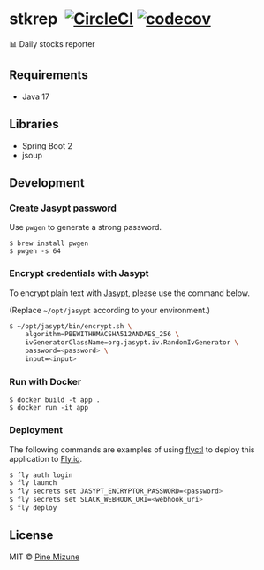 # stkrep &nbsp;[![CircleCI](https://circleci.com/gh/pine/stkrep/tree/main.svg?style=shield)](https://circleci.com/gh/pine/stkrep/tree/main) [![codecov](https://codecov.io/gh/pine/stkrep/branch/main/graph/badge.svg)](https://codecov.io/gh/pine/stkrep)

:bar_chart: Daily stocks reporter

## Requirements
- Java 17

## Libraries
- Spring Boot 2
- jsoup

## Development
### Create Jasypt password
Use `pwgen` to generate a strong password.

```shell
$ brew install pwgen
$ pwgen -s 64
```

### Encrypt credentials with Jasypt
To encrypt plain text with [Jasypt](http://www.jasypt.org/), please use the command below.

(Replace `~/opt/jasypt` according to your environment.)

```sh
$ ~/opt/jasypt/bin/encrypt.sh \
    algorithm=PBEWITHHMACSHA512ANDAES_256 \
    ivGeneratorClassName=org.jasypt.iv.RandomIvGenerator \
    password=<password> \
    input=<input>
```

### Run with Docker

```
$ docker build -t app .
$ docker run -it app
```

### Deployment
The following commands are examples of using [flyctl](https://fly.io/docs/hands-on/install-flyctl/) to deploy this application to [Fly.io](https://fly.io/).

```sh
$ fly auth login
$ fly launch
$ fly secrets set JASYPT_ENCRYPTOR_PASSWORD=<password>
$ fly secrets set SLACK_WEBHOOK_URI=<webhook_uri>
$ fly deploy
```

## License

MIT &copy; [Pine Mizune](https://profile.pine.moe/)
